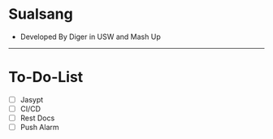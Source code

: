 # Sualsang

- Developed By Diger in USW and Mash Up

---

# To-Do-List

- [ ] Jasypt
- [ ] CI/CD
- [ ] Rest Docs
- [ ] Push Alarm
